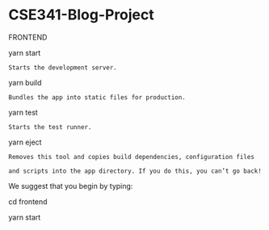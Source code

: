 # CSE341-Blog-Project

FRONTEND

yarn start

    Starts the development server.

yarn build

    Bundles the app into static files for production.

yarn test

    Starts the test runner.

yarn eject

    Removes this tool and copies build dependencies, configuration files

    and scripts into the app directory. If you do this, you can’t go back!

We suggest that you begin by typing:

cd frontend

yarn start
